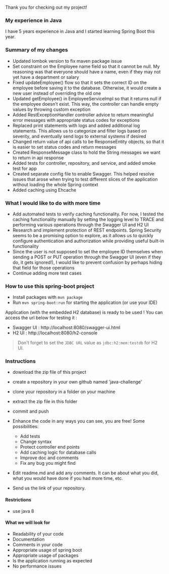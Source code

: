 Thank you for checking out my project!

### My experience in Java

I have 5 years experience in Java and I started learning Spring Boot this year.


### Summary of my changes
- Updated lombok version to fix maven package issue
- Set constraint on the Employee name field so that it cannot be null.
  My reasoning was that everyone should have a name, even if they may not yet have a department or salary
- Fixed updateEmployee() flow so that it sets the correct ID on the employee before saving it to the database.
  Otherwise, it would create a new user instead of overriding the old one
- Updated getEmployee() in EmployeeServiceImpl so that it returns null if the employee doesn't exist.
  This way, the controller can handle empty values by throwing custom exception
- Added RestExceptionHandler controller advice to return meaningful error messages with appropriate status codes for exceptions
- Replaced print statements with logs and added additional log statements.
  This allows us to categorize and filter logs based on severity, and eventually send logs to external systems if desired
- Changed return value of api calls to be ResponseEntity objects, so that it is easier to set status codes and return messages
- Created ResponseMessage class to hold the String messages we want to return in api response
- Added tests for controller, repository, and service, and added smoke test for app
- Created separate config file to enable Swagger.
  This helped resolve issues that arose when trying to test different slices of the application without loading the whole Spring context
- Added caching using Ehcache


### What I would like to do with more time
- Add automated tests to verify caching functionality. For now, I tested the caching functionality manually
  by setting the logging level to TRACE and performing various operations through the Swagger UI and H2 UI
- Research and implement protection of REST endpoints. Spring Security seems to be a promising option to explore,
  as it allows us to quickly configure authentication and authorization while providing useful built-in functionality
- Since the user is not supposed to set the employee ID themselves when sending a POST or PUT operation through the Swagger UI
  (even if they do, it gets ignored!), I would like to prevent confusion by perhaps hiding that field for those operations
- Continue adding more test cases


### How to use this spring-boot project

- Install packages with `mvn package`
- Run `mvn spring-boot:run` for starting the application (or use your IDE)

Application (with the embedded H2 database) is ready to be used ! You can access the url below for testing it :

- Swagger UI : http://localhost:8080/swagger-ui.html
- H2 UI : http://localhost:8080/h2-console

> Don't forget to set the `JDBC URL` value as `jdbc:h2:mem:testdb` for H2 UI.



### Instructions

- download the zip file of this project
- create a repository in your own github named 'java-challenge'
- clone your repository in a folder on your machine
- extract the zip file in this folder
- commit and push

- Enhance the code in any ways you can see, you are free! Some possibilities:
  - Add tests
  - Change syntax
  - Protect controller end points
  - Add caching logic for database calls
  - Improve doc and comments
  - Fix any bug you might find
- Edit readme.md and add any comments. It can be about what you did, what you would have done if you had more time, etc.
- Send us the link of your repository.

#### Restrictions
- use java 8


#### What we will look for
- Readability of your code
- Documentation
- Comments in your code 
- Appropriate usage of spring boot
- Appropriate usage of packages
- Is the application running as expected
- No performance issues